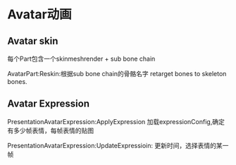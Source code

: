 # Avatar动画

## Avatar skin

每个Part包含一个skinmeshrender + sub bone chain

AvatarPart:Reskin:根据sub bone chain的骨骼名字 retarget bones to skeleton bones.

## Avatar Expression

PresentationAvatarExpression:ApplyExpression 加载expressionConfig,确定有多少帧表情，每帧表情的贴图

PresentationAvatarExpression:UpdateExpressioin: 更新时间，选择表情的某一帧



